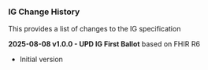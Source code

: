 ### IG Change History

This provides a list of changes to the IG specification

**2025-08-08 v1.0.0 - UPD IG First Ballot** based on FHIR R6

- Initial version
